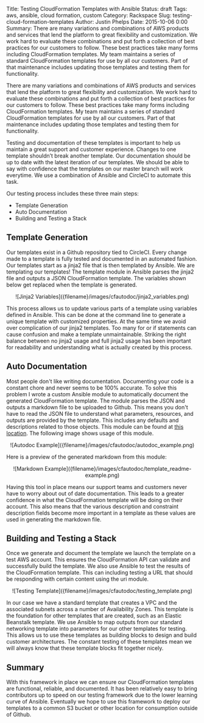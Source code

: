 Title: Testing CloudFormation Templates with Ansible
Status: draft
Tags: aws, ansible, cloud formation, custom
Category: Rackspace
Slug: testing-cloud-formation-templates
Author: Justin Phelps
Date: 2015-10-06 0:00
Summary: There are many variations and combinations of AWS products and services that lend the platform to great flexibility and customization. We work hard to evaluate these combinations and put forth a collection of best practices for our customers to follow. These best practices take many forms including CloudFormation templates. My team maintains a series of standard CloudFormation templates for use by all our customers. Part of that maintenance includes updating those templates and testing them for functionality.

There are many variations and combinations of AWS products and services that lend the platform to great flexibility and customization. We work hard to evaluate these combinations and put forth a collection of best practices for our customers to follow. These best practices take many forms including CloudFormation templates. My team maintains a series of standard CloudFormation templates for use by all our customers. Part of that maintenance includes updating those templates and testing them for functionality.

Testing and documentation of these templates is important to help us maintain a great support and customer experience. Changes to one template shouldn’t break another template. Our documentation should be up to date with the latest iteration of our templates. We should be able to say with confidence that the templates on our master branch will work everytime. We use a combination of Ansible and CircleCI to automate this task.

Our testing process includes these three main steps:
 * Template Generation
 * Auto Documentation
 * Building and Testing a Stack

## Template Generation

Our templates exist in a Github repository tied to CircleCI. Every change made to a template is fully tested and documented in an automated fashion. Our templates start as a jinja2 file that is then templated by Ansible. We are templating our templates! The template module in Ansible parses the jinja2 file and outputs a JSON CloudFormation template. The variables shown below get replaced when the template is generated.

<center>![Jinja2 Variables]({filename}/images/cfautodoc/jinja2_variables.png)</center>

This process allows us to update various parts of a template using variables defined in Ansible. This can be done at the command line to generate a unique template with customized properties. At the same time we avoid over complication of our jinja2 templates. Too many for or if statements can cause confusion and make a template unmaintainable. Striking the right balance between no jinja2 usage and full jinja2 usage has been important for readability and understanding what is actually created by this process.

## Auto Documentation

Most people don't like writing documentation. Documenting your code is a constant chore and never seems to be 100% accurate. To solve this problem I wrote a custom Ansible module to automatically document the generated CloudFormation template. The module parses the JSON and outputs a markdown file to be uploaded to Github. This means you don't have to read the JSON file to understand what parameters, resources, and outputs are provided by the template. This includes any defaults and descriptions related to those objects. This module can be found at [this location](https://github.com/Linuturk/cloudformation-autodoc/blob/master/cloudformation_autodoc.py). The following image shows usage of this module.

<center>![Autodoc Example]({filename}/images/cfautodoc/autodoc_example.png)</center>

Here is a preview of the generated markdown from this module:

<center>![Markdown Example]({filename}/images/cfautodoc/template_readme-example.png)</center>

Having this tool in place means our support teams and customers never have to worry about out of date documentation. This leads to a greater confidence in what the CloudFormation template will be doing on their account. This also means that the various description and constraint description fields become more important in a template as these values are used in generating the markdown file.

## Building and Testing a Stack

Once we generate and document the template we launch the template on a test AWS account. This ensures the CloudFormation API can validate and successfully build the template. We also use Ansible to test the results of the CloudFormation template. This can including testing a URL that should be responding with certain content using the uri module.

<center>![Testing Template]({filename}/images/cfautodoc/testing_template.png)</center>

In our case we have a standard template that creates a VPC and the associated subnets across a number of Availability Zones. This template is the foundation for other templates that are created, such as an Elastic Beanstalk template. We use Ansible to map outputs from our standard networking template into parameters for our other templates for testing. This allows us to use these templates as building blocks to design and build customer architectures. The constant testing of these templates mean we will always know that these template blocks fit together nicely.

## Summary

With this framework in place we can ensure our CloudFormation templates are functional, reliable, and documented. It has been relatively easy to bring contributors up to speed on our testing framework due to the lower learning curve of Ansible. Eventually we hope to use this framework to deploy our templates to a common S3 bucket or other location for consumption outside of Github.
